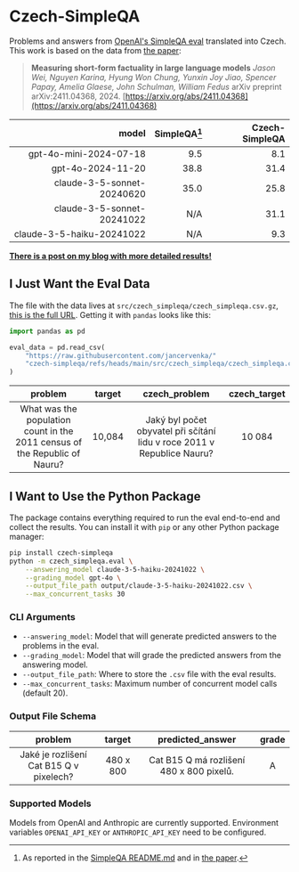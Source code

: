 # Czech-SimpleQA

[eval-data]: https://raw.githubusercontent.com/jancervenka/czech-simpleqa/refs/heads/main/src/czech_simpleqa/czech_simpleqa.csv.gz
[simple-evals]: https://github.com/openai/simple-evals/tree/main
[simpleqa-arxiv]: https://arxiv.org/abs/2411.04368
[blogpost]: https://jancervenka.github.io/2025/01/12/czech-simpleqa.html

Problems and answers from [OpenAI's SimpleQA eval][simple-evals] translated into Czech. This work is
based on the data from [the paper][simpleqa-arxiv]:

>**Measuring short-form factuality in large language models**
>*Jason Wei, Nguyen Karina, Hyung Won Chung, Yunxin Joy Jiao, Spencer Papay, Amelia Glaese, John Schulman, William Fedus*
>arXiv preprint arXiv:2411.04368, 2024. [https://arxiv.org/abs/2411.04368](https://arxiv.org/abs/2411.04368)

|                      model | SimpleQA[^1] | Czech-SimpleQA |
|---------------------------:|---------:|---------------:|
| gpt-4o-mini-2024-07-18     | 9.5      | 8.1            |
| gpt-4o-2024-11-20          | 38.8     | 31.4           |
| claude-3-5-sonnet-20240620 | 35.0     | 25.8           |
| claude-3-5-sonnet-20241022 | N/A      | 31.1           |
| claude-3-5-haiku-20241022  | N/A      | 9.3            |

**[There is a post on my blog with more detailed results!][blogpost]**
[^1]: As reported in the [SimpleQA README.md][simple-evals] and in [the paper][simpleqa-arxiv].

## I Just Want the Eval Data

The file with the data lives at `src/czech_simpleqa/czech_simpleqa.csv.gz`, [this is the full URL][eval-data].
Getting it with `pandas` looks like this:

```python
import pandas as pd

eval_data = pd.read_csv(
    "https://raw.githubusercontent.com/jancervenka/"
    "czech-simpleqa/refs/heads/main/src/czech_simpleqa/czech_simpleqa.csv.gz"
)
```

|                                                                    problem | target                   |                                                           czech_problem | czech_target            |
|:--------------------------------------------------------------------------:|:------------------------:|:-----------------------------------------------------------------------:|:-----------------------:|
| What was the population count in the 2011 census of the Republic of Nauru? | 10,084                   | Jaký byl počet obyvatel při sčítání lidu v roce 2011 v Republice Nauru? | 10 084                  |

## I Want to Use the Python Package

The package contains everything required to run the eval end-to-end and collect the results.
You can install it with `pip` or any other Python package manager:

```bash
pip install czech-simpleqa
python -m czech_simpleqa.eval \
    --answering_model claude-3-5-haiku-20241022 \
    --grading_model gpt-4o \
    --output_file_path output/claude-3-5-haiku-20241022.csv \
    --max_concurrent_tasks 30
```

### CLI Arguments

- `--answering_model`: Model that will generate predicted answers to the problems in the eval.
- `--grading_model`: Model that will grade the predicted answers from the answering model.
- `--output_file_path`: Where to store the `.csv` file with the eval results.
- `--max_concurrent_tasks`: Maximum number of concurrent model calls (default 20).

### Output File Schema

|                                 problem |    target |                         predicted_answer | grade |
|:---------------------------------------:|:---------:|:----------------------------------------:|:-----:|
| Jaké je rozlišení Cat B15 Q v pixelech? | 480 x 800 | Cat B15 Q má rozlišení 480 x 800 pixelů. |     A |

### Supported Models

Models from OpenAI and Anthropic are currently supported. Environment variables `OPENAI_API_KEY` or
`ANTHROPIC_API_KEY` need to be configured.

